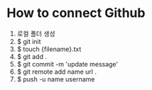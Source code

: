 # How to connect Github

1.  로컬 폴더 생성
2. $ git init
3. $ touch \{filename}.txt
4. $ git add .
5. $ git commit -m 'update message'
6. $ git remote add name url .
7. $ push -u name username